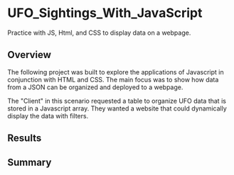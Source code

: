 # UFO_Sightings_With_JavaScript
 Practice with JS, Html, and CSS to display data on a webpage.


## Overview
The following project was built to explore the applications of Javascript in conjunction with HTML and CSS.  The main focus was to show how data from a JSON can be organized and deployed to a webpage.

The "Client" in this scenario requested a table to organize UFO data that is stored in a Javascript array.  They wanted a website that could dynamically display the data with filters.

## Results

## Summary

